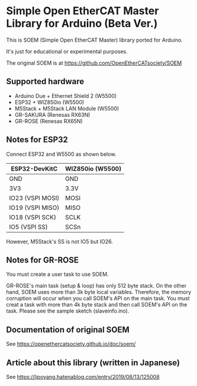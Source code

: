# Simple Open EtherCAT Master Library for Arduino (Beta Ver.)

This is SOEM (Simple Open EtherCAT Master) library ported for Arduino.

It's just for educational or experimental purposes.

The original SOEM is at https://github.com/OpenEtherCATsociety/SOEM

## Supported hardware

* Arduino Due + Ethernet Shield 2 (W5500)
* ESP32 + WIZ850io (W5500)
* M5Stack + M5Stack LAN Module (W5500)
* GR-SAKURA (Renesas RX63N)
* GR-ROSE (Renesas RX65N)

## Notes for ESP32

Connect ESP32 and W5500 as shown below.

| ESP32-DevKitC | WIZ850io (W5500) |
| ---- | ---- |
| GND  | GND  |
| 3V3  | 3.3V |
| IO23 (VSPI MOSI) | MOSI |
| IO19 (VSPI MISO) | MISO |
| IO18 (VSPI SCK)  | SCLK |
| IO5  (VSPI SS)   | SCSn |  

However, M5Stack's SS is not IO5 but IO26.

## Notes for GR-ROSE

You must create a user task to use SOEM.

GR-ROSE's main task (setup & loop) has only 512 byte stack.
On the other hand, SOEM uses more than 3k byte local variables.
Therefore, the memory corruption will occur when you call SOEM's API on the main task.
You must creat a task with more than 4k byte stack and then call SOEM's API on the task.
Please see the sample sketch (slaveinfo.ino).

## Documentation of original SOEM
See https://openethercatsociety.github.io/doc/soem/

## Article about this library (written in Japanese)
See https://lipoyang.hatenablog.com/entry/2019/08/13/125008
